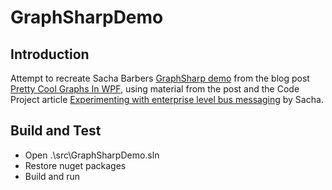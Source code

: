 # GraphSharpDemo

## Introduction

Attempt to recreate Sacha Barbers [GraphSharp demo](https://github.com/NinetailLabs/GraphSharp) from the blog post [Pretty Cool Graphs In WPF](https://sachabarbs.wordpress.com/2010/08/31/pretty-cool-graphs-in-wpf/), using material from the post and the Code Project article [Experimenting with enterprise level bus messaging](https://www.codeproject.com/Articles/105380/Experimenting-with-enterprise-level-bus-messaging) by Sacha.

## Build and Test

- Open .\src\GraphSharpDemo.sln
- Restore nuget packages
- Build and run
